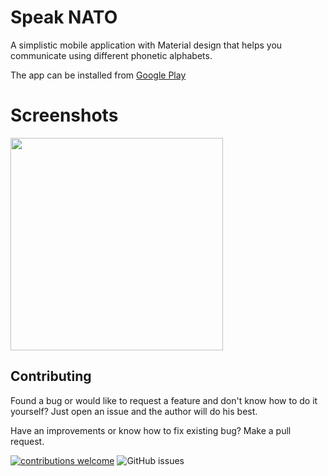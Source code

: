 # Speak NATO

A simplistic mobile application with Material design that helps you communicate using different phonetic alphabets.

The app can be installed from <a href="https://play.google.com/store/apps/details?id=ua.rv.sashko.speaknato">Google Play</a>

# Screenshots

<img src="https://lh3.googleusercontent.com/R9RtD3BdyPFuh6Jaf3GmdAtVKLRPU8Qfr6Hy8qD4EuhoNIo-z2eAy-esUCuLxuiA=h900-rw" width="340" /></img>

## Contributing

Found a bug or would like to request a feature and don't know how to do it yourself? Just open an issue and the author will do his best.

Have an improvements or know how to fix existing bug? Make a pull request.

[![contributions welcome](https://img.shields.io/badge/contributions-welcome-brightgreen.svg?style=flat)](https://github.com/dwyl/esta/issues)
![GitHub issues](https://img.shields.io/github/issues-raw/sashko/speak_nato.svg)